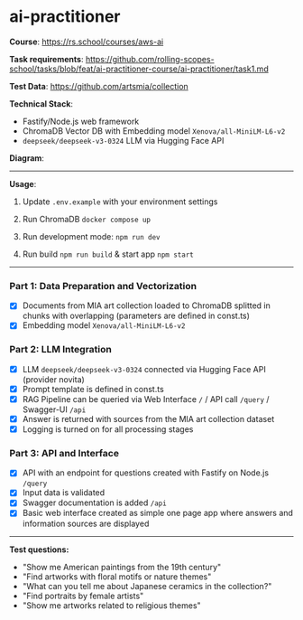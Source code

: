 # ai-practitioner

**Course**: https://rs.school/courses/aws-ai

**Task requirements**: https://github.com/rolling-scopes-school/tasks/blob/feat/ai-practitioner-course/ai-practitioner/task1.md

**Test Data**: https://github.com/artsmia/collection

**Technical Stack**:

- Fastify/Node.js web framework
- ChromaDB Vector DB with Embedding model `Xenova/all-MiniLM-L6-v2`
- `deepseek/deepseek-v3-0324` LLM via Hugging Face API

**Diagram**:

---

**Usage**:

1. Update `.env.example` with your environment settings

2. Run ChromaDB `docker compose up`

3. Run development mode: `npm run dev`

4. Run build `npm run build` & start app `npm start`

---

### Part 1: Data Preparation and Vectorization

- [x] Documents from MIA art collection loaded to ChromaDB splitted in chunks with overlapping (parameters are defined in const.ts)
- [x] Embedding model `Xenova/all-MiniLM-L6-v2`

### Part 2: LLM Integration

- [x] LLM `deepseek/deepseek-v3-0324` connected via Hugging Face API (provider novita)
- [x] Prompt template is defined in const.ts
- [x] RAG Pipeline can be queried via Web Interface `/` / API call `/query` / Swagger-UI `/api`
- [x] Answer is returned with sources from the MIA art collection dataset
- [x] Logging is turned on for all processing stages

### Part 3: API and Interface

- [x] API with an endpoint for questions created with Fastify on Node.js `/query`
- [x] Input data is validated
- [x] Swagger documentation is added `/api`
- [x] Basic web interface created as simple one page app where answers and information sources are displayed

---

**Test questions:**

- "Show me American paintings from the 19th century"
- "Find artworks with floral motifs or nature themes"
- "What can you tell me about Japanese ceramics in the collection?"
- "Find portraits by female artists"
- "Show me artworks related to religious themes"
